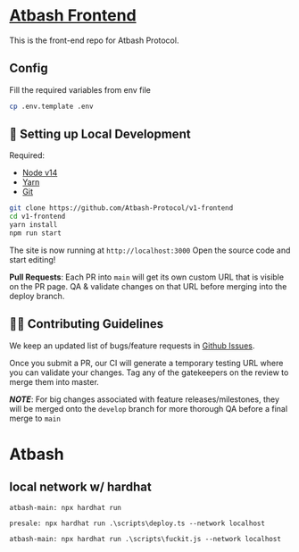 # [Atbash Frontend](https://atbash.finance/)

This is the front-end repo for Atbash Protocol.

## Config

Fill the required variables from env file

```bash
cp .env.template .env
```

## 🔧 Setting up Local Development

Required:

-   [Node v14](https://nodejs.org/download/release/latest-v14.x/)
-   [Yarn](https://classic.yarnpkg.com/en/docs/install/)
-   [Git](https://git-scm.com/downloads)

```bash
git clone https://github.com/Atbash-Protocol/v1-frontend
cd v1-frontend
yarn install
npm run start
```

The site is now running at `http://localhost:3000`
Open the source code and start editing!

**Pull Requests**:
Each PR into `main` will get its own custom URL that is visible on the PR page. QA & validate changes on that URL before merging into the deploy branch.

## 👏🏽 Contributing Guidelines

We keep an updated list of bugs/feature requests in [Github Issues](https://github.com/Atbash-Protocol/v1-frontend/issues).

Once you submit a PR, our CI will generate a temporary testing URL where you can validate your changes. Tag any of the gatekeepers on the review to merge them into master.

_**NOTE**_: For big changes associated with feature releases/milestones, they will be merged onto the `develop` branch for more thorough QA before a final merge to `main`

# Atbash

## local network w/ hardhat

```
atbash-main: npx hardhat run

presale: npx hardhat run .\scripts\deploy.ts --network localhost

atbash-main: npx hardhat run .\scripts\fuckit.js --network localhost
```
